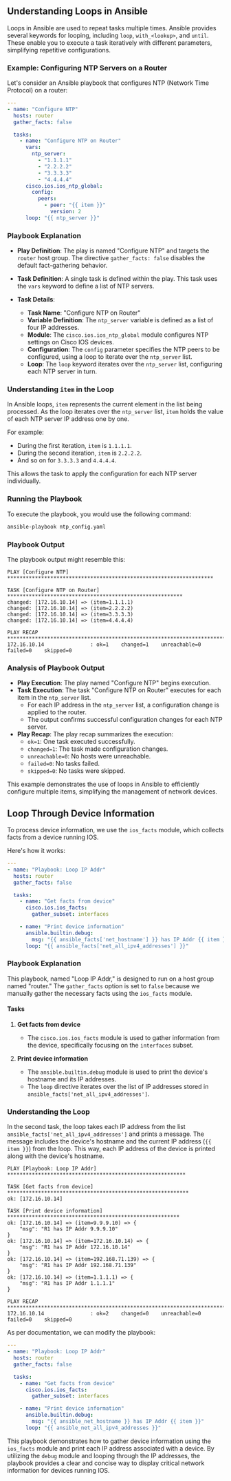 ## Understanding Loops in Ansible

Loops in Ansible are used to repeat tasks multiple times. Ansible provides several keywords for looping, including `loop`, `with_<lookup>`, and `until`. These enable you to execute a task iteratively with different parameters, simplifying repetitive configurations.

### Example: Configuring NTP Servers on a Router

Let's consider an Ansible playbook that configures NTP (Network Time Protocol) on a router:

```yaml
---
- name: "Configure NTP"
  hosts: router
  gather_facts: false

  tasks:
    - name: "Configure NTP on Router"
      vars:
        ntp_server:
          - "1.1.1.1"
          - "2.2.2.2"
          - "3.3.3.3"
          - "4.4.4.4"
      cisco.ios.ios_ntp_global:
        config:
          peers:
            - peer: "{{ item }}"
              version: 2
      loop: "{{ ntp_server }}"
```

### Playbook Explanation

- **Play Definition**: The play is named "Configure NTP" and targets the `router` host group. The directive `gather_facts: false` disables the default fact-gathering behavior.

- **Task Definition**: A single task is defined within the play. This task uses the `vars` keyword to define a list of NTP servers.

- **Task Details**:
  - **Task Name**: "Configure NTP on Router"
  - **Variable Definition**: The `ntp_server` variable is defined as a list of four IP addresses.
  - **Module**: The `cisco.ios.ios_ntp_global` module configures NTP settings on Cisco IOS devices.
  - **Configuration**: The `config` parameter specifies the NTP peers to be configured, using a loop to iterate over the `ntp_server` list.
  - **Loop**: The `loop` keyword iterates over the `ntp_server` list, configuring each NTP server in turn.

### Understanding `item` in the Loop

In Ansible loops, `item` represents the current element in the list being processed. As the loop iterates over the `ntp_server` list, `item` holds the value of each NTP server IP address one by one.

For example:
- During the first iteration, `item` is `1.1.1.1`.
- During the second iteration, `item` is `2.2.2.2`.
- And so on for `3.3.3.3` and `4.4.4.4`.

This allows the task to apply the configuration for each NTP server individually.

### Running the Playbook

To execute the playbook, you would use the following command:

```bash
ansible-playbook ntp_config.yaml 
```

### Playbook Output

The playbook output might resemble this:

```plaintext
PLAY [Configure NTP] *******************************************************************

TASK [Configure NTP on Router] *********************************************************
changed: [172.16.10.14] => (item=1.1.1.1)
changed: [172.16.10.14] => (item=2.2.2.2)
changed: [172.16.10.14] => (item=3.3.3.3)
changed: [172.16.10.14] => (item=4.4.4.4)

PLAY RECAP *****************************************************************************
172.16.10.14               : ok=1    changed=1    unreachable=0    failed=0    skipped=0
```

### Analysis of Playbook Output

- **Play Execution**: The play named "Configure NTP" begins execution.
- **Task Execution**: The task "Configure NTP on Router" executes for each item in the `ntp_server` list.
  - For each IP address in the `ntp_server` list, a configuration change is applied to the router.
  - The output confirms successful configuration changes for each NTP server.
- **Play Recap**: The play recap summarizes the execution:
  - `ok=1`: One task executed successfully.
  - `changed=1`: The task made configuration changes.
  - `unreachable=0`: No hosts were unreachable.
  - `failed=0`: No tasks failed.
  - `skipped=0`: No tasks were skipped.

This example demonstrates the use of loops in Ansible to efficiently configure multiple items, simplifying the management of network devices.

## Loop Through Device Information

To process device information, we use the `ios_facts` module, which collects facts from a device running IOS.

Here's how it works:

```yaml
---
- name: "Playbook: Loop IP Addr"
  hosts: router
  gather_facts: false

  tasks:
    - name: "Get facts from device"
      cisco.ios.ios_facts:
        gather_subset: interfaces

    - name: "Print device information"
      ansible.builtin.debug:
        msg: "{{ ansible_facts['net_hostname'] }} has IP Addr {{ item }}"
      loop: "{{ ansible_facts['net_all_ipv4_addresses'] }}"
```

### Playbook Explanation

This playbook, named "Loop IP Addr," is designed to run on a host group named "router." The `gather_facts` option is set to `false` because we manually gather the necessary facts using the `ios_facts` module.

#### Tasks

1. **Get facts from device**

   - The `cisco.ios.ios_facts` module is used to gather information from the device, specifically focusing on the `interfaces` subset.

2. **Print device information**

   - The `ansible.builtin.debug` module is used to print the device's hostname and its IP addresses.
   - The `loop` directive iterates over the list of IP addresses stored in `ansible_facts['net_all_ipv4_addresses']`.

### Understanding the Loop

In the second task, the loop takes each IP address from the list `ansible_facts['net_all_ipv4_addresses']` and prints a message. The message includes the device's hostname and the current IP address (`{{ item }}`) from the loop. This way, each IP address of the device is printed along with the device's hostname.

```
PLAY [Playbook: Loop IP Addr] **********************************************************

TASK [Get facts from device] ***********************************************************
ok: [172.16.10.14]

TASK [Print device information] ********************************************************
ok: [172.16.10.14] => (item=9.9.9.10) => {
    "msg": "R1 has IP Addr 9.9.9.10"
}
ok: [172.16.10.14] => (item=172.16.10.14) => {
    "msg": "R1 has IP Addr 172.16.10.14"
}
ok: [172.16.10.14] => (item=192.168.71.139) => {
    "msg": "R1 has IP Addr 192.168.71.139"
}
ok: [172.16.10.14] => (item=1.1.1.1) => {
    "msg": "R1 has IP Addr 1.1.1.1"
}

PLAY RECAP *****************************************************************************
172.16.10.14               : ok=2    changed=0    unreachable=0    failed=0    skipped=0
```

As per documentation, we can modify the playbook:

```yaml
---
- name: "Playbook: Loop IP Addr"
  hosts: router
  gather_facts: false

  tasks:
    - name: "Get facts from device"
      cisco.ios.ios_facts:
        gather_subset: interfaces

    - name: "Print device information"
      ansible.builtin.debug:
        msg: "{{ ansible_net_hostname }} has IP Addr {{ item }}"
      loop: "{{ ansible_net_all_ipv4_addresses }}"
```

This playbook demonstrates how to gather device information using the `ios_facts` module and print each IP address associated with a device. By utilizing the `debug` module and looping through the IP addresses, the playbook provides a clear and concise way to display critical network information for devices running IOS.
